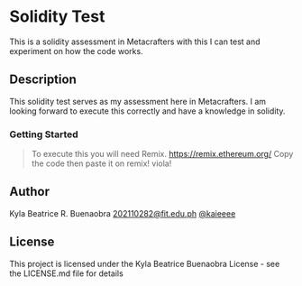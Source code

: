 # Solidity Test
This is a solidity assessment in Metacrafters with this I can test and experiment on how the code works.

## Description
This solidity test serves as my assessment here in Metacrafters. I am looking forward to execute this correctly and have a knowledge in solidity.

### Getting Started
>To execute this you will need Remix. https://remix.ethereum.org/
>Copy the code then paste it on remix! viola!

## Author
Kyla Beatrice R. Buenaobra
202110282@fit.edu.ph
[@kaieeee](https://www.facebook.com/KylaBeatriceeee)

## License
This project is licensed under the Kyla Beatrice Buenaobra License - see the LICENSE.md file for details
